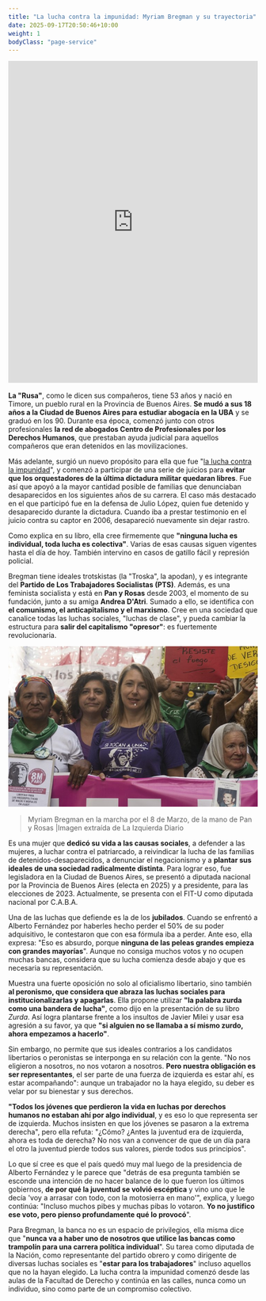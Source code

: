 ```yaml
---
title: "La lucha contra la impunidad: Myriam Bregman y su trayectoria"
date: 2025-09-17T20:50:46+10:00
weight: 1
bodyClass: "page-service"
---
```


<iframe src='https://cdn.knightlab.com/libs/timeline3/latest/embed/index.html?source=v2%3A2PACX-1vRw4J0ubUIFVGP3YP-FfGpVVSyE4f1EaYeHREYLc_4vICt31Rm2pLwbjFckZyoOiY3mGyYOgioG6bjR&font=Default&lang=es&initial_zoom=2&width=100%25&height=650' width='100%' height='650' webkitallowfullscreen mozallowfullscreen allowfullscreen frameborder='0'></iframe>

**La "Rusa"**, como le dicen sus compañeros, tiene 53 años y nació en Timore, un pueblo rural en la Provincia de Buenos Aires. **Se mudó a sus 18 años a la Ciudad de Buenos Aires para estudiar abogacía en la UBA** y se graduó en los 90. Durante esa época, comenzó junto con otros profesionales **la red de abogados Centro de Profesionales por los Derechos Humanos**, que prestaban ayuda judicial para aquellos compañeros que eran detenidos en las movilizaciones.

Más adelante, surgió un nuevo propósito para ella que fue "[la lucha contra la impunidad](https://www.myriambregman.com.ar/conocenos.php)", y comenzó a participar de una serie de juicios para **evitar que los orquestadores de la última dictadura militar quedaran libres**. Fue así que apoyó a la mayor cantidad posible de familias que denunciaban desaparecidos en los siguientes años de su carrera. El caso más destacado en el que participó fue en la defensa de Julio López, quien fue detenido y desaparecido durante la dictadura. Cuando iba a prestar testimonio en el juicio contra su captor en 2006, desapareció nuevamente sin dejar rastro.

Como explica en su libro, ella cree firmemente que **"ninguna lucha es individual, toda lucha es colectiva"**. Varias de esas causas siguen vigentes hasta el día de hoy. También intervino en casos de gatillo fácil y represión policial.

Bregman tiene ideales trotskistas (la "Troska", la apodan), y es integrante del **Partido de Los Trabajadores Socialistas (PTS)**. Además, es una feminista socialista y está en **Pan y Rosas** desde 2003, el momento de su fundación, junto a su amiga **Andrea D'Atri**. Sumado a ello, se identifica con **el comunismo, el anticapitalismo y el marxismo**. Cree en una sociedad que canalice todas las luchas sociales, "luchas de clase", y pueda cambiar la estructura para **salir del capitalismo "opresor"**: es fuertemente revolucionaria.

![Pan y rosas](https://raw.githubusercontent.com/latrinchera/latrinchera/refs/heads/master/images/Pan%20y%20rosas.jpg)
>Myriam Bregman en la marcha por el 8 de Marzo, de la mano de Pan y Rosas |Imagen extraída de La Izquierda Diario

Es una mujer que **dedicó su vida a las causas sociales**, a defender a las mujeres, a luchar contra el patriarcado, a reivindicar la lucha de las familias de detenidos-desaparecidos, a denunciar el negacionismo y a **plantar sus ideales de una sociedad radicalmente distinta**. Para lograr eso, fue legisladora en la Ciudad de Buenos Aires, se presentó a diputada nacional por la Provincia de Buenos Aires (electa en 2025) y a presidente, para las elecciones de 2023. Actualmente, se presenta con el FIT-U como diputada nacional por C.A.B.A.

Una de las luchas que defiende es la de los **jubilados**. Cuando se enfrentó a Alberto Fernández por haberles hecho perder el 50% de su poder adquisitivo, le contestaron que con esa fórmula iba a perder. Ante eso, ella expresa: "Eso es absurdo, porque **ninguna de las peleas grandes empieza con grandes mayorías**". Aunque no consiga muchos votos y no ocupen muchas bancas, considera que su lucha comienza desde abajo y que es necesaria su representación.

Muestra una fuerte oposición no solo al oficialismo libertario, sino también **al peronismo, que considera que abraza las luchas sociales para institucionalizarlas y apagarlas**. Ella propone utilizar **"la palabra zurda como una bandera de lucha"**, como dijo en la presentación de su libro *Zurda*. Así logra plantarse frente a los insultos de Javier Milei y usar esa agresión a su favor, ya que **"si alguien no se llamaba a sí mismo zurdo, ahora empezamos a hacerlo"**.

Sin embargo, no permite que sus ideales contrarios a los candidatos libertarios o peronistas se interponga en su relación con la gente. "No nos eligieron a nosotros, no nos votaron a nosotros. **Pero nuestra obligación es ser representantes**, el ser parte de una fuerza de izquierda es estar ahí, es estar acompañando": aunque un trabajador no la haya elegido, su deber es velar por su bienestar y sus derechos.

**"Todos los jóvenes que perdieron la vida en luchas por derechos humanos no estaban ahí por algo individual**, y es eso lo que representa ser de izquierda. Muchos insisten en que los jóvenes se pasaron a la extrema derecha", pero ella refuta: "¿Cómo? ¿Antes la juventud era de izquierda, ahora es toda de derecha? No nos van a convencer de que de un día para el otro la juventud pierde todos sus valores, pierde todos sus principios".

Lo que sí cree es que el país quedó muy mal luego de la presidencia de Alberto Fernández y le parece que "detrás de esa pregunta también se esconde una intención de no hacer balance de lo que fueron los últimos gobiernos, **de por qué la juventud se volvió escéptica** y vino uno que le decía 'voy a arrasar con todo, con la motosierra en mano'", explica, y luego continúa: "Incluso muchos pibes y muchas pibas lo votaron. **Yo no justifico ese voto, pero pienso profundamente qué lo provocó**".

Para Bregman, la banca no es un espacio de privilegios, ella misma dice que "**nunca va a haber uno de nosotros que utilice las bancas como trampolín para una carrera política individual**". Su tarea como diputada de la Nación, como representante del partido obrero y como dirigente de diversas luchas sociales es "**estar para los trabajadores**" incluso aquellos que no la hayan elegido. La lucha contra la impunidad comenzó desde las aulas de la Facultad de Derecho y continúa en las calles, nunca como un individuo, sino como parte de un compromiso colectivo.
<!--Lorem markdownum **Achaica revolutaque amore**, penitus puppes nec furit,
clipeus fatetur, mira inter accedere. Dedit dum raptoresque Oete dolorem
Cretaeas enim [ipse pectora excusat](#in-poscat) candentibus fertur? Furtiva
Orontes Erysicthona dona, est per Achille viridi draconis cultis mota milia.-->

<!--![Accounting Services](/images/austin-distel-nGc5RT2HmF0-unsplash.jpg)

# Objectives

Financial accounting and financial reporting are often used as synonyms.

1. According to International Financial Reporting Standards: the objective of financial reporting is:
2. To provide financial information that is useful to existing and potential investors, lenders and other creditors in making decisions about providing resources to the reporting entity.
3. According to the European Accounting Association:

## Relevance

Relevance is the capacity of the financial information to influence the decision of its users. The ingredients of relevance are the predictive value and confirmatory value. Materiality is a sub-quality of relevance.

> The ingredients of relevance are the predictive value and confirmatory value.

Information is considered material if its omission or misstatement could influence the economic decisions of users taken on the basis of the financial statements.

## Faithful Representation

Faithful representation means that the actual effects of the transactions shall be properly accounted for and reported in the financial statements. The words and numbers must match what really happened in the transaction. The ingredients of faithful representation are completeness, neutrality and free from error.

## Enhancing Qualitative Characteristics

### Verifiability

Verifiability implies consensus between the different knowledgeable and independent users of financial information. Such information must be supported by sufficient evidence to follow the principle of objectivity.

### Comparability

Comparability is the uniform application of accounting methods across entities in the same industry. The principle of consistency is under comparability. Consistency is the uniform application of accounting across points in time within an entity.

### Understandability

Understandability means that accounting reports should be expressed as clearly as possible and should be understood by those to whom the information is relevant.
Timeliness: Timeliness implies that financial information must be presented to the users before a decision is to be made.

---

## Statement of cash flows

The statement of cash flows considers the inputs and outputs in concrete cash within a stated period. The general template of a cash flow statement is as follows: Cash Inflow - Cash Outflow + Opening Balance = Closing Balance

| Cash Inflow | Outflow   | Opening Balance |
| ----------- | --------- | --------------- |
| _Monday_    | `Tuesday` | **Wednesday**   |
| 1           | 2         | 3               |

**Example 1:** in the beginning of September, Ellen started out with $5 in her bank account. During that same month, Ellen borrowed $20 from Tom. At the end of the month, Ellen bought a pair of shoes for $7. Ellen's cash flow statement for the month of September looks like this:

- Cash inflow: $20
- Cash outflow:$7
- Opening balance: $5
- Closing balance: $20 – $7 + $5 = $18

**Example 2:** in the beginning of June, WikiTables, a company that buys and resells tables, sold 2 tables. They'd originally bought the tables for $25 each, and sold them at a price of $50 per table. The first table was paid out in cash however the second one was bought in credit terms. WikiTables' cash flow statement for the month of June looks like this:

> **Important:** the cash flow statement only considers the exchange of actual cash, and ignores what the person in question owes or is owed.

## Statement of financial position (balance sheet)

The balance sheet is the financial statement showing a firm's assets, liabilities and equity (capital) at a set point in time, usually the end of the fiscal year reported on the accompanying income statement.

- **fixed assets**
  - property
  - building
  - equipment (such as factory machinery)
- **intangible assets**
  - copyrights
  - trademarks
  - patents
    - pending
    - international
- goodwill

Owner's equity, sometimes referred to as net assets, is represented differently depending on the type of business ownership. Business ownership can be in the form of a sole proprietorship, partnership, or a corporation. For a corporation, the owner's equity portion usually shows common stock, and retained earnings (earnings kept in the company). Retained earnings come from the retained earnings statement, prepared prior to the balance sheet. -->
